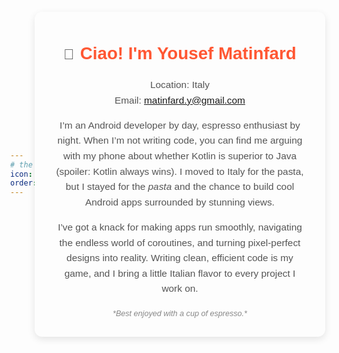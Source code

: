 ```yaml
---
# the default layout is 'page'
icon: fas fa-info-circle
order: 5
---
```


<html lang="en">
<head>
    <meta charset="UTF-8">
    <style>
        body {
            font-family: Arial, sans-serif;
            display: flex;
            justify-content: center;
            align-items: center;
            min-height: 100vh;
            margin: 0;
        }
        .about-container {
            padding: 30px;
            border-radius: 12px;
            box-shadow: 0 4px 12px rgba(0, 0, 0, 0.1);
            max-width: 600px;
            text-align: center;
        }
        h1 {
            font-size: 2em;
            color: #333;
        }
        p {
            font-size: 1.1em;
            color: #555;
            line-height: 1.6;
        }
        .highlight {
            color: #007ACC;
            font-weight: bold;
        }
        .contact-info {
            margin-top: 20px;
            font-size: 1em;
        }
        .contact-info a {
            color: #007ACC;
            text-decoration: none;
            font-weight: bold;
        }
        .contact-info a:hover {
            color: #005A9E;
        }
        .emoji {
            font-size: 1.5em;
            margin-right: 5px;
        }
        .footer {
            margin-top: 20px;
            font-style: italic;
            color: #888;
            font-size: 0.9em;
        }
      .greeting {
          font-size: 1.8em; 
          font-weight: bold; 
          color: #ff5733;
      }
    </style>
</head>
<body>

<div class="about-container">
<p><span class="emoji">👋</span> <span class="greeting">Ciao! I'm Yousef Matinfard</span></p>
    <p>Location: Italy <br>
       Email: <a href="mailto:matinfard.y@gmail.com">matinfard.y@gmail.com</a>
    </p>
    <p>I’m an Android developer by day, espresso enthusiast by night. When I’m not writing code, you can find me arguing with my phone about whether Kotlin is superior to Java (spoiler: Kotlin always wins). I moved to Italy for the pasta, but I stayed for the <em>pasta</em> and the chance to build cool Android apps surrounded by stunning views.</p>
    <p>I’ve got a knack for making apps run smoothly, navigating the endless world of coroutines, and turning pixel-perfect designs into reality. Writing clean, efficient code is my game, and I bring a little Italian flavor to every project I work on.</p>
    <div class="footer">
        *Best enjoyed with a cup of espresso.*
    </div>
</div>

</body>
</html>
